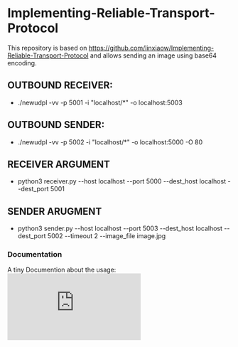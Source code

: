 # Implementing-Reliable-Transport-Protocol
This repository is based on https://github.com/linxiaow/Implementing-Reliable-Transport-Protocol and allows sending an image using base64 encoding.

## OUTBOUND RECEIVER:
 - ./newudpl -vv -p 5001 -i "localhost/*" -o localhost:5003

## OUTBOUND SENDER:
 - ./newudpl -vv -p 5002 -i "localhost/*" -o localhost:5000 -O 80
 
## RECEIVER ARGUMENT
- python3 receiver.py --host localhost --port 5000 --dest_host localhost --dest_port 5001

## SENDER ARUGMENT
- python3 sender.py --host localhost --port 5003 --dest_host localhost --dest_port 5002 --timeout 2 --image_file image.jpg

### Documentation
A tiny Documention about the usage: ![Documentation](https://github.com/denisepostl/Implementing-Reliable-Transport-Protocol/blob/main/Documentation.pdf)
